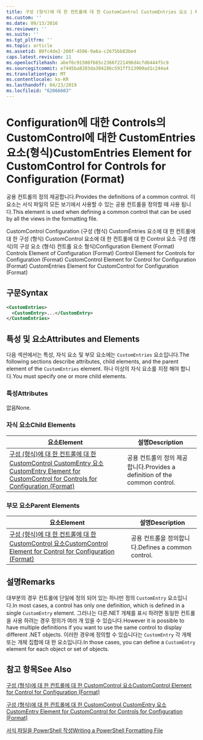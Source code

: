 ```yaml
---
title: 구성 (형식)에 대 한 컨트롤에 대 한 CustomControl CustomEntries 요소 | Microsoft Docs
ms.custom: ''
ms.date: 09/13/2016
ms.reviewer: ''
ms.suite: ''
ms.tgt_pltfrm: ''
ms.topic: article
ms.assetid: 80fc4de2-208f-4506-9a6a-c2675bb83be4
caps.latest.revision: 11
ms.openlocfilehash: abef6c91500f665c2366f221496d4cfd6444f5c9
ms.sourcegitcommit: e7445ba8203da304286c591ff513900ad1c244a4
ms.translationtype: MT
ms.contentlocale: ko-KR
ms.lasthandoff: 04/23/2019
ms.locfileid: "62066603"
---
```

# <a name="customentries-element-for-customcontrol-for-controls-for-configuration-format"></a><span data-ttu-id="98b35-102">Configuration에 대한 Controls의 CustomControl에 대한 CustomEntries 요소(형식)</span><span class="sxs-lookup"><span data-stu-id="98b35-102">CustomEntries Element for CustomControl for Controls for Configuration (Format)</span></span>

<span data-ttu-id="98b35-103">공용 컨트롤의 정의 제공합니다.</span><span class="sxs-lookup"><span data-stu-id="98b35-103">Provides the definitions of a common control.</span></span> <span data-ttu-id="98b35-104">이 요소는 서식 파일의 모든 보기에서 사용할 수 있는 공용 컨트롤을 정의할 때 사용 됩니다.</span><span class="sxs-lookup"><span data-stu-id="98b35-104">This element is used when defining a common control that can be used by all the views in the formatting file.</span></span>

<span data-ttu-id="98b35-105">CustomControl Configuration (구성 (형식) CustomEntries 요소에 대 한 컨트롤에 대 한 구성 (형식) CustomControl 요소에 대 한 컨트롤에 대 한 Control 요소 구성 (형식)의 구성 요소 (형식) 컨트롤 요소 형식)</span><span class="sxs-lookup"><span data-stu-id="98b35-105">Configuration Element (Format) Controls Element of Configuration (Format) Control Element for Controls for Configuration (Format) CustomControl Element for Control for Configuration (Format) CustomEntries Element for CustomControl for Configuration (Format)</span></span>

## <a name="syntax"></a><span data-ttu-id="98b35-106">구문</span><span class="sxs-lookup"><span data-stu-id="98b35-106">Syntax</span></span>

```xml
<CustomEntries>
  <CustomEntry>...</CustomEntry>
</CustomEntries>

```

## <a name="attributes-and-elements"></a><span data-ttu-id="98b35-107">특성 및 요소</span><span class="sxs-lookup"><span data-stu-id="98b35-107">Attributes and Elements</span></span>

<span data-ttu-id="98b35-108">다음 섹션에서는 특성, 자식 요소 및 부모 요소에는 `CustomEntries` 요소입니다.</span><span class="sxs-lookup"><span data-stu-id="98b35-108">The following sections describe attributes, child elements, and the parent element of the `CustomEntries` element.</span></span> <span data-ttu-id="98b35-109">하나 이상의 자식 요소를 지정 해야 합니다.</span><span class="sxs-lookup"><span data-stu-id="98b35-109">You must specify one or more child elements.</span></span>

### <a name="attributes"></a><span data-ttu-id="98b35-110">특성</span><span class="sxs-lookup"><span data-stu-id="98b35-110">Attributes</span></span>

<span data-ttu-id="98b35-111">없음</span><span class="sxs-lookup"><span data-stu-id="98b35-111">None.</span></span>

### <a name="child-elements"></a><span data-ttu-id="98b35-112">자식 요소</span><span class="sxs-lookup"><span data-stu-id="98b35-112">Child Elements</span></span>

|<span data-ttu-id="98b35-113">요소</span><span class="sxs-lookup"><span data-stu-id="98b35-113">Element</span></span>|<span data-ttu-id="98b35-114">설명</span><span class="sxs-lookup"><span data-stu-id="98b35-114">Description</span></span>|
|-------------|-----------------|
|[<span data-ttu-id="98b35-115">구성 (형식)에 대 한 컨트롤에 대 한 CustomControl CustomEntry 요소</span><span class="sxs-lookup"><span data-stu-id="98b35-115">CustomEntry Element for CustomControl for Controls for Configuration (Format)</span></span>](./customentry-element-for-customcontrol-for-controls-for-configuration-format.md)|<span data-ttu-id="98b35-116">공용 컨트롤의 정의 제공 합니다.</span><span class="sxs-lookup"><span data-stu-id="98b35-116">Provides a definition of the common control.</span></span>|

### <a name="parent-elements"></a><span data-ttu-id="98b35-117">부모 요소</span><span class="sxs-lookup"><span data-stu-id="98b35-117">Parent Elements</span></span>

|<span data-ttu-id="98b35-118">요소</span><span class="sxs-lookup"><span data-stu-id="98b35-118">Element</span></span>|<span data-ttu-id="98b35-119">설명</span><span class="sxs-lookup"><span data-stu-id="98b35-119">Description</span></span>|
|-------------|-----------------|
|[<span data-ttu-id="98b35-120">구성 (형식)에 대 한 컨트롤에 대 한 CustomControl 요소</span><span class="sxs-lookup"><span data-stu-id="98b35-120">CustomControl Element for Control for Configuration (Format)</span></span>](./customcontrol-element-for-control-for-controls-for-configuration-format.md)|<span data-ttu-id="98b35-121">공용 컨트롤을 정의합니다.</span><span class="sxs-lookup"><span data-stu-id="98b35-121">Defines a common control.</span></span>|

## <a name="remarks"></a><span data-ttu-id="98b35-122">설명</span><span class="sxs-lookup"><span data-stu-id="98b35-122">Remarks</span></span>

<span data-ttu-id="98b35-123">대부분의 경우 컨트롤에 단일에 정의 되어 있는 하나만 정의 `CustomEntry` 요소입니다.</span><span class="sxs-lookup"><span data-stu-id="98b35-123">In most cases, a control has only one definition, which is defined in a single `CustomEntry` element.</span></span> <span data-ttu-id="98b35-124">그러나는 다른.NET 개체를 표시 하려면 동일한 컨트롤을 사용 하려는 경우 정의가 여러 개 있을 수 있습니다.</span><span class="sxs-lookup"><span data-stu-id="98b35-124">However it is possible to have multiple definitions if you want to use the same control to display different .NET objects.</span></span> <span data-ttu-id="98b35-125">이러한 경우에 정의할 수 있습니다는 `CustomEntry` 각 개체 또는 개체 집합에 대 한 요소입니다.</span><span class="sxs-lookup"><span data-stu-id="98b35-125">In those cases, you can define a `CustomEntry` element for each object or set of objects.</span></span>

## <a name="see-also"></a><span data-ttu-id="98b35-126">참고 항목</span><span class="sxs-lookup"><span data-stu-id="98b35-126">See Also</span></span>

[<span data-ttu-id="98b35-127">구성 (형식)에 대 한 컨트롤에 대 한 CustomControl 요소</span><span class="sxs-lookup"><span data-stu-id="98b35-127">CustomControl Element for Control for Configuration (Format)</span></span>](./customcontrol-element-for-control-for-controls-for-configuration-format.md)

[<span data-ttu-id="98b35-128">구성 (형식)에 대 한 컨트롤에 대 한 CustomControl CustomEntry 요소</span><span class="sxs-lookup"><span data-stu-id="98b35-128">CustomEntry Element for CustomControl for Controls for Configuration (Format)</span></span>](./customentry-element-for-customcontrol-for-controls-for-configuration-format.md)

[<span data-ttu-id="98b35-129">서식 파일을 PowerShell 작성</span><span class="sxs-lookup"><span data-stu-id="98b35-129">Writing a PowerShell Formatting File</span></span>](./writing-a-powershell-formatting-file.md)

